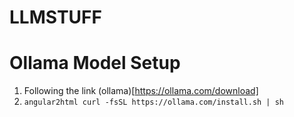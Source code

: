 # LLMSTUFF

# Ollama Model Setup
1. Following the link (ollama)[https://ollama.com/download]
2. ```angular2html curl -fsSL https://ollama.com/install.sh | sh ```